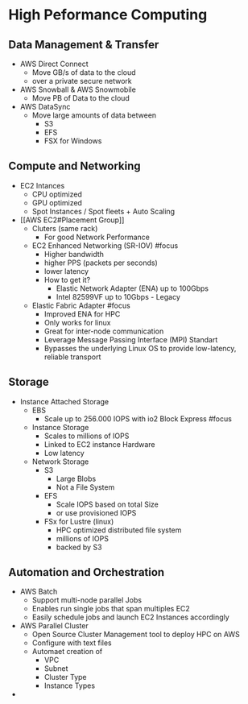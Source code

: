# High Peformance Computing
## Data Management & Transfer
- AWS Direct Connect
	- Move GB/s of data to the cloud
	- over a private secure network
- AWS Snowball & AWS Snowmobile
	- Move PB of Data to the cloud
- AWS DataSync
	- Move large amounts of data between
		- S3
		- EFS
		- FSX for Windows 
## Compute and Networking
- EC2 Intances
	- CPU optimized
	- GPU optimized
	- Spot Instances / Spot fleets + Auto Scaling
- [[AWS EC2#Placement Group]]
	- Cluters (same rack)
		- For good Network Performance
	- EC2 Enhanced Networking (SR-IOV) #focus 
		- Higher bandwidth 
		- higher PPS (packets per seconds)
		- lower latency
		- How to get it?
			- Elastic Network Adapter (ENA) up to 100Gbps
			- Intel 82599VF up to 10Gbps - Legacy
	- Elastic Fabric Adapter #focus 
		- Improved ENA for HPC
		- Only works for linux
		- Great for inter-node communication
		- Leverage Message Passing Interface (MPI) Standart
		- Bypasses the underlying Linux OS to provide low-latency, reliable transport
## Storage
- Instance Attached Storage
	- EBS
		- Scale up to 256.000 IOPS with io2 Block Express #focus 
	- Instance Storage
		- Scales to millions of IOPS
		- Linked to EC2 instance Hardware
		- Low latency
	- Network Storage
		- S3
			- Large Blobs
			- Not a File System
		- EFS
			- Scale IOPS based on total Size
			- or use provisioned IOPS
		- FSx for Lustre (linux)
			- HPC optimized distributed file system
			- millions of IOPS
			- backed by S3
## Automation and Orchestration
- AWS Batch
	- Support multi-node parallel Jobs
	- Enables run single jobs that span multiples EC2
	- Easily schedule jobs and launch EC2 Instances accordingly
- AWS Parallel Cluster
	- Open Source Cluster Management tool to deploy HPC on AWS
	- Configure with text files
	- Automaet creation of
		- VPC
		- Subnet
		- Cluster Type
		- Instance Types
- 